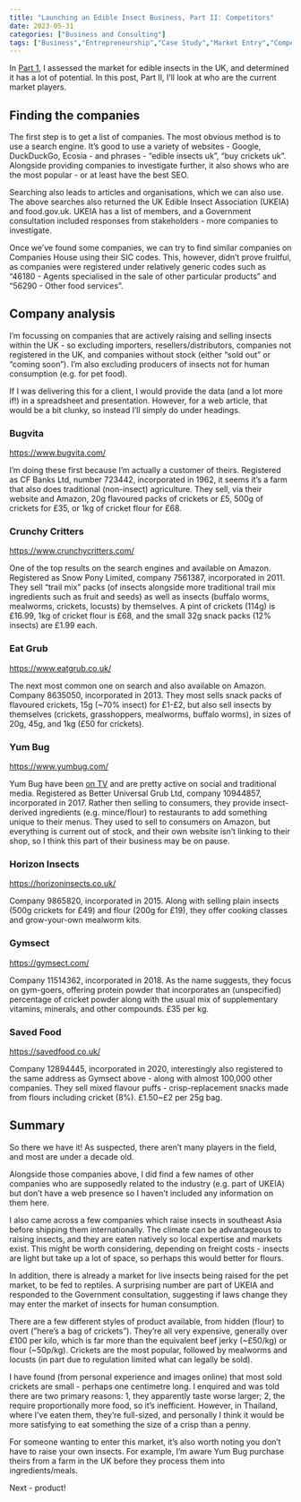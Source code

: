 ```yaml
---
title: "Launching an Edible Insect Business, Part II: Competitors"
date: 2023-05-31
categories: ["Business and Consulting"]
tags: ["Business","Entrepreneurship","Case Study","Market Entry","Competitor Analysis","Agriculture","Food","Insects","Entomophagy"]
---
```

In [Part 1](https://www.jamesgibbins.com/posts/launching-an-edible-insect-business-part-i/), I assessed the market for edible insects in the UK, and determined it has a lot of potential. In this post, Part II, I’ll look at who are the current market players.

## Finding the companies

The first step is to get a list of companies. The most obvious method is to use a search engine. It’s good to use a variety of websites - Google, DuckDuckGo, Ecosia - and phrases - “edible insects uk”, “buy crickets uk”. Alongside providing companies to investigate further, it also shows who are the most popular - or at least have the best SEO.

Searching also leads to articles and organisations, which we can also use. The above searches also returned the UK Edible Insect Association (UKEIA) and food.gov.uk. UKEIA has a list of members, and a Government consultation included responses from stakeholders - more companies to investigate.

Once we’ve found some companies, we can try to find similar companies on Companies House using their SIC codes. This, however, didn’t prove fruitful, as companies were registered under relatively generic codes such as “46180 - Agents specialised in the sale of other particular products” and “56290 - Other food services”.

## Company analysis

I’m focussing on companies that are actively raising and selling insects within the UK - so excluding importers, resellers/distributors, companies not registered in the UK, and companies without stock (either “sold out” or “coming soon”). I’m also excluding producers of insects not for human consumption (e.g. for pet food).

If I was delivering this for a client, I would provide the data (and a lot more if!) in a spreadsheet and presentation. However, for a web article, that would be a bit clunky, so instead I’ll simply do under headings.

### Bugvita

https://www.bugvita.com/

I’m doing these first because I’m actually a customer of theirs. Registered as CF Banks Ltd, number 723442, incorporated in 1962, it seems it’s a farm that also does traditional (non-insect) agriculture. They sell, via their website and Amazon, 20g flavoured packs of crickets or £5, 500g of crickets for £35, or 1kg of cricket flour for £68.

### Crunchy Critters

https://www.crunchycritters.com/

One of the top results on the search engines and available on Amazon. Registered as Snow Pony Limited, company 7561387, incorporated in 2011. They sell “trail mix” packs (of insects alongside more traditional trail mix ingredients such as fruit and seeds) as well as insects (buffalo worms, mealworms, crickets, locusts) by themselves. A pint of crickets (114g) is £16.99, 1kg of cricket flour is £68, and the small 32g snack packs (12% insects) are £1.99 each.

### Eat Grub

https://www.eatgrub.co.uk/

The next most common one on search and also available on Amazon. Company 8635050, incorporated in 2013. They most sells snack packs of flavoured crickets, 15g (~70% insect) for £1-£2, but also sell insects by themselves (crickets, grasshoppers, mealworms, buffalo worms), in sizes of 20g, 45g, and 1kg (£50 for crickets).

### Yum Bug

https://www.yumbug.com/

Yum Bug have been [on TV](https://www.channel4.com/programmes/aldis-next-big-thing/on-demand/73890-001) and are pretty active on social and traditional media. Registered as Better Universal Grub Ltd, company 10944857, incorporated in 2017. Rather then selling to consumers, they provide insect-derived ingredients (e.g. mince/flour) to restaurants to add something unique to their menus. They used to sell to consumers on Amazon, but everything is current out of stock, and their own website isn’t linking to their shop, so I think this part of their business may be on pause.

### Horizon Insects

https://horizoninsects.co.uk/

Company 9865820, incorporated in 2015. Along with selling plain insects (500g crickets for £49) and flour (200g for £19), they offer cooking classes and grow-your-own mealworm kits.

### Gymsect

https://gymsect.com/

Company 11514362, incorporated in 2018. As the name suggests, they focus on gym-goers, offering protein powder that incorporates an (unspecified) percentage of cricket powder along with the usual mix of supplementary vitamins, minerals, and other compounds. £35 per kg.

### Saved Food

https://savedfood.co.uk/

Company 12894445, incorporated in 2020, interestingly also registered to the same address as Gymsect above - along with almost 100,000 other companies. They sell mixed flavour puffs - crisp-replacement snacks made from flours including cricket (8%). £1.50~£2 per 25g bag.

## Summary

So there we have it! As suspected, there aren’t many players in the field, and most are under a decade old.

Alongside those companies above, I did find a few names of other companies who are supposedly related to the industry (e.g. part of UKEIA) but don’t have a web presence so I haven’t included any information on them here.

I also came across a few companies which raise insects in southeast Asia before shipping them internationally. The climate can be advantageous to raising insects, and they are eaten natively so local expertise and markets exist. This might be worth considering, depending on freight costs - insects are light but take up a lot of space, so perhaps this would better for flours.

In addition, there is already a market for live insects being raised for the pet market, to be fed to reptiles. A surprising number are part of UKEIA and responded to the Government consultation, suggesting if laws change they may enter the market of insects for human consumption.

There are a few different styles of product available, from hidden (flour) to overt (”here’s a bag of crickets”). They’re all very expensive, generally over £100 per kilo, which is far more than the equivalent beef jerky (~£50/kg) or flour (~50p/kg). Crickets are the most popular, followed by mealworms and locusts (in part due to regulation limited what can legally be sold).

I have found (from personal experience and images online) that most sold crickets are small - perhaps one centimetre long. I enquired and was told there are two primary reasons: 1, they apparently taste worse larger; 2, the require proportionally more food, so it’s inefficient. However, in Thailand, where I’ve eaten them, they’re full-sized, and personally I think it would be more satisfying to eat something the size of a crisp than a penny.

For someone wanting to enter this market, it’s also worth noting you don’t have to raise your own insects. For example, I’m aware Yum Bug purchase theirs from a farm in the UK before they process them into ingredients/meals.

Next - product!